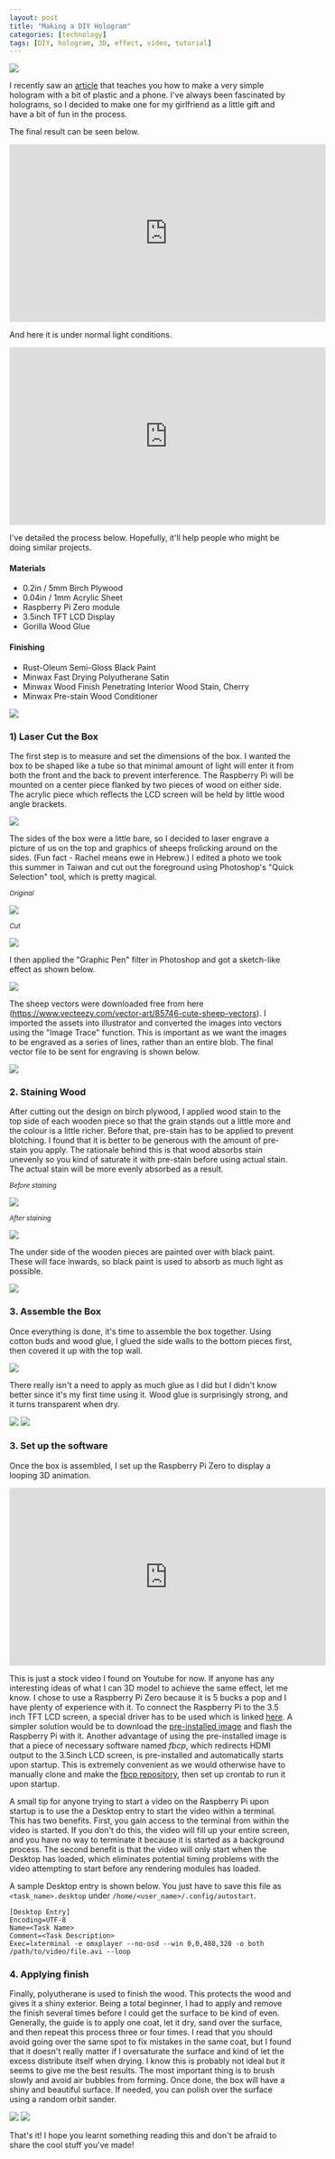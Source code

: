 ```yaml
---
layout: post
title: "Making a DIY Hologram"
categories: [technology]
tags: [DIY, hologram, 3D, effect, video, tutorial]
---
```


<img src="/assets/images/hologram.jpg" class="thumbnail">

I recently saw an [article](https://www.telegraph.co.uk/technology/mobile-phones/11780393/How-to-turn-your-phone-into-a-3D-hologram-projector.html) that teaches you how to make a very simple hologram with a bit of plastic and a phone. I've always been fascinated by holograms, so I decided to make one for my girlfriend as a little gift and have a bit of fun in the process. 

The final result can be seen below.

<iframe width="560" height="315" src="https://www.youtube.com/embed/PNDoPP2o-Co" frameborder="0" allowfullscreen></iframe>

And here it is under normal light conditions.

<iframe width="560" height="315" src="https://www.youtube.com/embed/sWWBp5LZS3E" frameborder="0" allowfullscreen></iframe>

I've detailed the process below. Hopefully, it'll help people who might be doing similar projects.

#### Materials
* 0.2in / 5mm Birch Plywood
* 0.04in / 1mm Acrylic Sheet
* Raspberry Pi Zero module
* 3.5inch TFT LCD Display
* Gorilla Wood Glue

#### Finishing
* Rust-Oleum Semi-Gloss Black Paint
* Minwax Fast Drying Polyutherane Satin
* Minwax Wood Finish Penetrating Interior Wood Stain, Cherry
* Minwax Pre-stain Wood Conditioner

<img src="/assets/images/wood_finish.jpg" class="thumbnail">

### 1) Laser Cut the Box

The first step is to measure and set the dimensions of the box. I wanted the box to be shaped like a tube so that minimal amount of light will enter it from both the front and the back to prevent interference. The Raspberry Pi will be mounted on a center piece flanked by two pieces of wood on either side. The acrylic piece which reflects the LCD screen will be held by little wood angle brackets.

<img src="/assets/images/lasercut_box.svg" class="thumbnail">

The sides of the box were a little bare, so I decided to laser engrave a picture of us on the top and graphics of sheeps frolicking around on the sides. (Fun fact - Rachel means ewe in Hebrew.) I edited a photo we took this summer in Taiwan and cut out the foreground using Photoshop's "Quick Selection" tool, which is pretty magical.

*<sub>Original</sub>*

<img src="/assets/images/portrait_original.jpg" class="thumbnail">

*<sub>Cut</sub>*

<img src="/assets/images/portrait_cut.jpg" class="thumbnail">

I then applied the "Graphic Pen" filter in Photoshop and got a sketch-like effect as shown below.

<img src="/assets/images/portrait_sketch.png" class="thumbnail">

The sheep vectors were downloaded free from here (https://www.vecteezy.com/vector-art/85746-cute-sheep-vectors). I imported the assets into illustrator and converted the images into vectors using the "Image Trace" function. This is important as we want the images to be engraved as a series of lines, rather than an entire blob. The final vector file to be sent for engraving is shown below.

<img src="/assets/images/lasercut_everything.svg" class="thumbnail">

### 2. Staining Wood

After cutting out the design on birch plywood, I applied wood stain to the top side of each wooden piece so that the grain stands out a little more and the colour is a little richer. Before that, pre-stain has to be applied to prevent blotching. I found that it is better to be generous with the amount of pre-stain you apply. The rationale behind this is that wood absorbs stain unevenly so you kind of saturate it with pre-stain before using actual stain. The actual stain will be more evenly absorbed as a result.

*<sub>Before staining</sub>*

<img src="/assets/images/stain_before.jpg" class="thumbnail">

*<sub>After staining</sub>*

<img src="/assets/images/stain_after.jpg" class="thumbnail">

The under side of the wooden pieces are painted over with black paint. These will face inwards, so black paint is used to absorb as much light as possible. 

<img src="/assets/images/stain_painted.jpg" class="thumbnail">

### 3. Assemble the Box

Once everything is done, it's time to assemble the box together. Using cotton buds and wood glue, I glued the side walls to the bottom pieces first, then covered it up with the top wall. 

<img src="/assets/images/wood_glue.jpg" class="thumbnail">

There really isn't a need to apply as much glue as I did but I didn't know better since it's my first time using it. Wood glue is surprisingly strong, and it turns transparent when dry.

<img src="/assets/images/box_glued_front.jpg" class="thumbnail">

<img src="/assets/images/box_glued_side.jpg" class="thumbnail">

### 3. Set up the software

Once the box is assembled, I set up the Raspberry Pi Zero to display a looping 3D animation.

<iframe width="560" height="315" src="https://www.youtube.com/embed/wp7WiBWxDok" frameborder="0" allowfullscreen></iframe>

This is just a stock video I found on Youtube for now. If anyone has any interesting ideas of what I can 3D model to achieve the same effect, let me know. I chose to use a Raspberry Pi Zero because it is 5 bucks a pop and I have plenty of experience with it. To connect the Raspberry Pi to the 3.5 inch TFT LCD screen, a special driver has to be used which is linked [here](https://www.waveshare.com/wiki/3.5inch_RPi_LCD_\(A\)#Driver). A simpler solution would be to download the [pre-installed image](https://www.waveshare.com/wiki/3.5inch_RPi_LCD_\(A\)#Image) and flash the Raspberry Pi with it. Another advantage of using the pre-installed image is that a piece of necessary software named *fbcp*, which redirects HDMI output to the 3.5inch LCD screen, is pre-installed and automatically starts upon startup. This is extremely convenient as we would otherwise have to manually clone and make the [fbcp repository](https://github.com/tasanakorn/rpi-fbcp), then set up crontab to run it upon startup.

A small tip for anyone trying to start a video on the Raspberry Pi upon startup is to use the a Desktop entry to start the video within a terminal. This has two benefits. First, you gain access to the terminal from within the video is started. If you don't do this, the video will fill up your entire screen, and you have no way to terminate it because it is started as a background process. The second benefit is that the video will only start when the Desktop has loaded, which eliminates potential timing problems with the video attempting to start before any rendering modules has loaded.

A sample Desktop entry is shown below. You just have to save this file as `<task_name>.desktop` under `/home/<user_name>/.config/autostart`.

```
[Desktop Entry]
Encoding=UTF-8
Name=<Task Name>
Comment=<Task Description>
Exec=lxterminal -e omxplayer --no-osd --win 0,0,480,320 -o both /path/to/video/file.avi --loop
```

### 4. Applying finish

Finally, polyutherane is used to finish the wood. This protects the wood and gives it a shiny exterior. Being a total beginner, I had to apply and remove the finish several times before I could get the surface to be kind of even. Generally, the guide is to apply one coat, let it dry, sand over the surface, and then repeat this process three or four times. I read that you should avoid going over the same spot to fix mistakes in the same coat, but I found that it doesn't really matter if I oversaturate the surface and kind of let the excess distribute itself when drying. I know this is probably not ideal but it seems to give me the best results. The most important thing is to brush slowly and avoid air bubbles from forming. Once done, the box will have a shiny and beautiful surface. If needed, you can polish over the surface using a random orbit sander.

<img src="/assets/images/box_finished_side.jpg" class="thumbnail">

<img src="/assets/images/box_finished_top.jpg" class="thumbnail">

That's it! I hope you learnt something reading this and don't be afraid to share the cool stuff you've made!